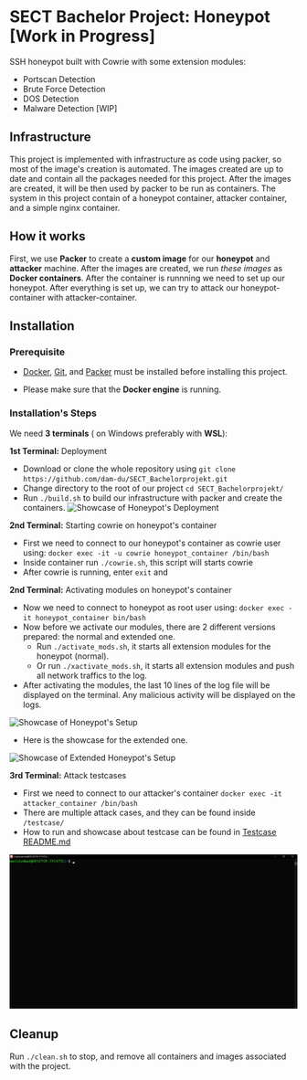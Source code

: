 # SECT Bachelor Project: Honeypot [Work in Progress]

SSH honeypot built with Cowrie with some extension modules:
- Portscan Detection
- Brute Force Detection
- DOS Detection
- Malware Detection [WIP]

## Infrastructure

This project is implemented with infrastructure as code using packer, so most of the image's creation is automated. The images created are up to date and contain all the packages needed for this project. After the images are created, it will be then used by packer to be run as containers. The system in this project contain of a honeypot container, attacker container, and a simple nginx container.

## How it works

First, we use **Packer** to create a **__custom image__** for our **honeypot** and **attacker** machine. After the images are created, we run *these images* as **Docker containers**. After the container is runnning we need to set up our honeypot. After everything is set up, we can try to attack our honeypot-container with attacker-container.  

## Installation

### Prerequisite

* [Docker](https://docs.docker.com/get-docker/), [Git](https://github.com/git-guides/install-git), and [Packer](https://developer.hashicorp.com/packer/tutorials/docker-get-started/get-started-install-cli) must be installed before installing this project.

* Please make sure that the **Docker engine** is running.

### Installation's Steps

We need **3 terminals** ( on Windows preferably with **WSL**):

**1st Terminal:** Deployment
- Download or clone the whole repository using
	`git clone https://github.com/dam-du/SECT_Bachelorprojekt.git`
- Change directory to the root of our project
	`cd SECT_Bachelorprojekt/`
- Run `./build.sh` to build our infrastructure with packer and create the containers.
![Showcase of Honeypot's Deployment](https://github.com/dam-du/SECT_Bachelorprojekt/blob/main/graphics/clone_and_build.gif)

**2nd Terminal:** Starting cowrie on honeypot's container
- First we need to connect to our honeypot's container as cowrie user using:
`docker exec -it -u cowrie honeypot_container /bin/bash`
- Inside container run `./cowrie.sh`, this script will starts cowrie
- After cowrie is running, enter `exit` and

 **2nd Terminal:** Activating modules on honeypot's container 
- Now we need to connect to honeypot as root user using:
`docker exec -it honeypot_container bin/bash`
- Now before we activate our modules, there are 2 different versions prepared: the normal and extended one. 
	- Run `./activate_mods.sh`, it starts all extension modules for the honeypot (normal).
	- Or run `./xactivate_mods.sh`, it starts all extension modules and push all network traffics to the log.
- After activating the modules, the last 10 lines of the log file will be displayed on the terminal. Any malicious activity will be displayed on the logs.

![Showcase of Honeypot's Setup](https://github.com/dam-du/SECT_Bachelorprojekt/blob/main/graphics/setup_honeypot.gif)

- Here is the showcase for the extended one.

![Showcase of Extended Honeypot's Setup](https://github.com/dam-du/SECT_Bachelorprojekt/blob/main/graphics/showcase_extended_distributed_anomaly_detector.gif)

**3rd Terminal:** Attack testcases
- First we need to connect to our attacker's container
`docker exec -it attacker_container /bin/bash`
- There are multiple attack cases, and they can be found inside `/testcase/`
- How to run and showcase about testcase can be found in [Testcase README.md](https://github.com/dam-du/SECT_Bachelorprojekt/blob/main/packer/upload/testcase/README.md)

![Showcase of Connecting to Attacker's Container](https://github.com/dam-du/SECT_Bachelorprojekt/blob/main/graphics/connect_to_attacker.gif)

## Cleanup

Run `./clean.sh` to stop, and remove all containers and images associated with the project.
